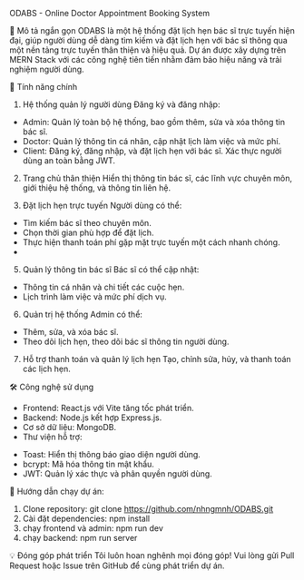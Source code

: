 
  ODABS - Online Doctor Appointment Booking System

🌟 Mô tả ngắn gọn
ODABS là một hệ thống đặt lịch hẹn bác sĩ trực tuyến hiện đại, giúp người dùng dễ dàng tìm kiếm và đặt lịch hẹn với bác sĩ thông qua một nền tảng trực tuyến thân thiện và hiệu quả. Dự án được xây dựng trên MERN Stack với các công nghệ tiên tiến nhằm đảm bảo hiệu năng và trải nghiệm người dùng.

🔑 Tính năng chính
1. Hệ thống quản lý người dùng
Đăng ký và đăng nhập:
-  Admin: Quản lý toàn bộ hệ thống, bao gồm thêm, sửa và xóa thông tin bác sĩ.
-  Doctor: Quản lý thông tin cá nhân, cập nhật lịch làm việc và mức phí.
-  Client: Đăng ký, đăng nhập, và đặt lịch hẹn với bác sĩ.
Xác thực người dùng an toàn bằng JWT.

2. Trang chủ thân thiện
Hiển thị thông tin bác sĩ, các lĩnh vực chuyên môn, giới thiệu hệ thống, và thông tin liên hệ.

4. Đặt lịch hẹn trực tuyến
  Người dùng có thể:
-  Tìm kiếm bác sĩ theo chuyên môn.
-  Chọn thời gian phù hợp để đặt lịch.
-  Thực hiện thanh toán phí gặp mặt trực tuyến một cách nhanh chóng.
-  
5. Quản lý thông tin bác sĩ
Bác sĩ có thể cập nhật:
+  Thông tin cá nhân và chi tiết các cuộc hẹn.
+  Lịch trình làm việc và mức phí dịch vụ.

6. Quản trị hệ thống
Admin có thể:
+  Thêm, sửa, và xóa bác sĩ.
+  Theo dõi lịch hẹn, theo dõi bác sĩ thông tin người dùng.
  
7. Hỗ trợ thanh toán và quản lý lịch hẹn
Tạo, chỉnh sửa, hủy, và thanh toán các lịch hẹn.


🛠 Công nghệ sử dụng
-  Frontend: React.js với Vite tăng tốc phát triển.
-  Backend: Node.js kết hợp Express.js.
-  Cơ sở dữ liệu: MongoDB.
-  Thư viện hỗ trợ:
  +  Toast: Hiển thị thông báo giao diện người dùng.
  +  bcrypt: Mã hóa thông tin mật khẩu.
  +  JWT: Quản lý xác thực và phân quyền người dùng.

🚀 Hướng dẫn chạy dự án:
1. Clone repository:
git clone https://github.com/nhngmnh/ODABS.git
2. Cài đặt dependencies:
npm install
3. chạy frontend và admin:
npm run dev
4. chạy backend:
npm run server

💡 Đóng góp phát triển
Tôi luôn hoan nghênh mọi đóng góp! Vui lòng gửi Pull Request hoặc Issue trên GitHub để cùng phát triển dự án.
